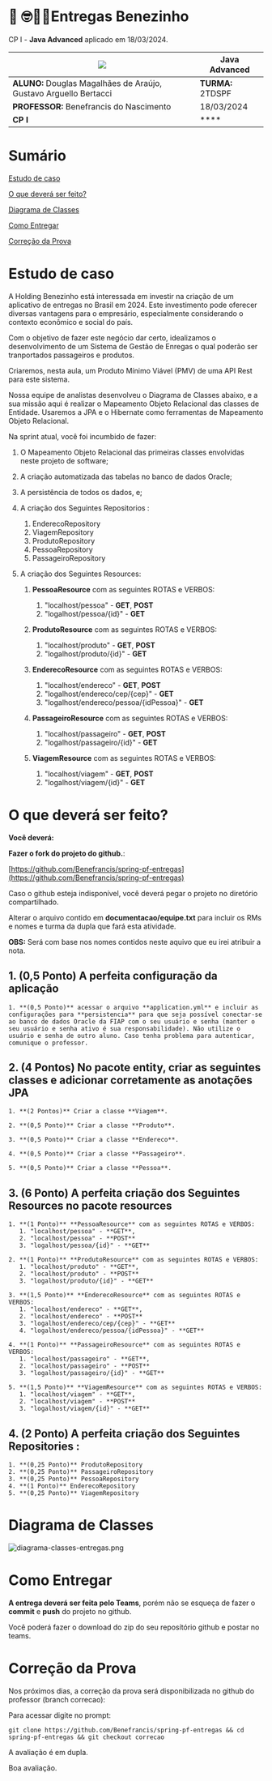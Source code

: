 # 🚚 🤓👍🏾Entregas Benezinho 

CP I - **Java Advanced** aplicado em 18/03/2024.


| ![](documentacao/fiap.jpg)                                        | **Java Advanced** |
|-------------------------------------------------------------------|-------------------|
| **ALUNO:** Douglas Magalhães de Araújo, Gustavo Arguello Bertacci | **TURMA:** 2TDSPF |
| **PROFESSOR:** Benefrancis do Nascimento                          | 18/03/2024        |
| **CP I**                                                          | ****              |

# Sumário


[Estudo de caso ](#_Estudo_de_caso)

[O que deverá ser feito? ](#_O_que_devera_ser_feito)

[Diagrama de Classes ](#_Diagrama_de_Classes)

[Como Entregar ](#_Entrega)

[Correção da Prova ](#_Correcao)

<a id="_Estudo_de_caso"></a>

# Estudo de caso


A Holding Benezinho está interessada em investir na criação de um aplicativo de entregas no Brasil em 2024. Este investimento pode oferecer diversas vantagens para o empresário, especialmente considerando o contexto econômico e social do país.  
 

Com o objetivo de fazer este negócio dar certo, idealizamos o desenvolvimento de um Sistema de Gestão de Enregas o qual poderão ser tranportados passageiros e produtos.

Criaremos, nesta aula, um Produto Mínimo Viável (PMV) de uma API Rest para este sistema.

Nossa equipe de analistas desenvolveu o Diagrama de Classes abaixo, e a sua missão aqui é realizar o Mapeamento Objeto Relacional das classes de Entidade. Usaremos a JPA e o Hibernate como ferramentas de Mapeamento Objeto Relacional.

Na sprint atual, você foi incumbido de fazer:

1. O Mapeamento Objeto Relacional das primeiras classes envolvidas neste projeto de software;

2. A criação automatizada das tabelas no banco de dados Oracle;

3. A persistência de todos os dados, e;

4. A criação dos Seguintes Repositorios :

   1. EnderecoRepository
   2. ViagemRepository
   3. ProdutoRepository
   4. PessoaRepository
   5. PassageiroRepository

5. A criação dos Seguintes Resources:

   1. **PessoaResource** com as seguintes ROTAS e VERBOS:
      1. "localhost/pessoa" - **GET**, **POST**
      2. "logalhost/pessoa/{id}" - **GET**

   2. **ProdutoResource** com as seguintes ROTAS e VERBOS:
      1. "localhost/produto" - **GET**, **POST**
      2. "logalhost/produto/{id}" - **GET**

   3. **EnderecoResource** com as seguintes ROTAS e VERBOS:
      1. "localhost/endereco" - **GET**, **POST**
      2. "logalhost/endereco/cep/{cep}" - **GET**
      3. "logalhost/endereco/pessoa/{idPessoa}" - **GET**

   4. **PassageiroResource** com as seguintes ROTAS e VERBOS:
      1. "localhost/passageiro" - **GET**, **POST**
      2. "logalhost/passageiro/{id}" - **GET**

   5. **ViagemResource** com as seguintes ROTAS e VERBOS:
      1. "localhost/viagem" - **GET**, **POST**
      2. "logalhost/viagem/{id}" - **GET**     


<a id="_O_que_devera_ser_feito"></a>

# O que deverá ser feito?


**Você deverá:**

**Fazer o fork do projeto do github.**:

[https://github.com/Benefrancis/spring-pf-entregas](https://github.com/Benefrancis/spring-pf-entregas)

Caso o github esteja indisponível, você deverá pegar o projeto no diretório compartilhado.

Alterar o arquivo contido em  **documentacao/equipe.txt** para incluir os RMs e nomes e turma da dupla que fará esta atividade.

**OBS:** Será com base nos nomes contidos neste aquivo que eu irei atribuir a nota.

## 1. **(0,5 Ponto)** A perfeita configuração da aplicação

    1. **(0,5 Ponto)** acessar o arquivo **application.yml** e incluir as configurações para **persistencia** para que seja possível conectar-se ao banco de dados Oracle da FIAP com o seu usuário e senha (manter o seu usuário e senha ativo é sua responsabilidade). Não utilize o usuário e senha de outro aluno. Caso tenha problema para autenticar, comunique o professor.

## 2. **(4 Pontos)** No pacote entity, criar as seguintes classes e adicionar corretamente as anotações JPA

    1. **(2 Pontos)** Criar a classe **Viagem**.
    
    2. **(0,5 Ponto)** Criar a classe **Produto**.
    
    3. **(0,5 Ponto)** Criar a classe **Endereco**.
    
    4. **(0,5 Ponto)** Criar a classe **Passageiro**.
    
    5. **(0,5 Ponto)** Criar a classe **Pessoa**.



## 3. **(6 Ponto)**  A perfeita criação dos Seguintes Resources no pacote resources


    1. **(1 Ponto)** **PessoaResource** com as seguintes ROTAS e VERBOS:
       1. "localhost/pessoa" - **GET**,
       2. "localhost/pessoa" - **POST**
       3. "logalhost/pessoa/{id}" - **GET**
    
    2. **(1 Ponto)** **ProdutoResource** com as seguintes ROTAS e VERBOS:
       1. "localhost/produto" - **GET**,
       2. "localhost/produto" - **POST**
       3. "logalhost/produto/{id}" - **GET**
    
    3. **(1,5 Ponto)** **EnderecoResource** com as seguintes ROTAS e VERBOS:
       1. "localhost/endereco" - **GET**,
       2. "localhost/endereco" - **POST**
       3. "logalhost/endereco/cep/{cep}" - **GET**
       4. "logalhost/endereco/pessoa/{idPessoa}" - **GET**
    
    4. **(1 Ponto)** **PassageiroResource** com as seguintes ROTAS e VERBOS:
       1. "localhost/passageiro" - **GET**,
       2. "localhost/passageiro" - **POST**
       3. "logalhost/passageiro/{id}" - **GET**
    
    5. **(1,5 Ponto)** **ViagemResource** com as seguintes ROTAS e VERBOS:
       1. "localhost/viagem" - **GET**,
       2. "localhost/viagem" - **POST**
       3. "logalhost/viagem/{id}" - **GET**

## 4. **(2 Ponto)** A perfeita criação dos Seguintes Repositories :

    1. **(0,25 Ponto)** ProdutoRepository
    2. **(0,25 Ponto)** PassageiroRepository
    3. **(0,25 Ponto)** PessoaRepository
    4. **(1 Ponto)** EnderecoRepository
    5. **(0,25 Ponto)** ViagemRepository


<a id="_Diagrama_de_Classes"></a>

# Diagrama de Classes

![diagrama-classes-entregas.png](documentacao%2Fdiagramas%2Fdiagrama-classes-entregas.png)


<a id="_Entrega"></a>

# Como Entregar

**A entrega deverá ser feita pelo Teams**, porém não se esqueça de fazer o **commit** e **push** do projeto no github.

Você poderá fazer o download do zip do seu reposítório github e postar no teams.

<a id="_Correcao"></a>

# Correção da Prova

Nos próximos dias, a correção da prova será disponibilizada no github do professor (branch correcao):

Para acessar digite no prompt:

```shell
git clone https://github.com/Benefrancis/spring-pf-entregas && cd spring-pf-entregas && git checkout correcao
```

A avaliação é em dupla.


Boa avaliação.
